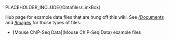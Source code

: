 PLACEHOLDER_INCLUDE(/Datafiles/LinkBox)

Hub page for example data files that are hung off this wiki.  See [/Documents](/src/Documents/index.md) and [/Images](/src/Images/index.md) for those types of files.

* [Mouse ChIP-Seq Data](Mouse ChIP-Seq Data) example files
